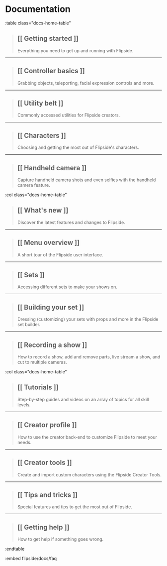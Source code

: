 # Documentation

:table class="docs-home-table"

> ## [[ Getting started ]]
> 
> Everything you need to get up and running with Flipside.

---

> ## [[ Controller basics ]]
> 
> Grabbing objects, teleporting, facial expression controls and more.

---

> ## [[ Utility belt ]]
> 
> Commonly accessed utilities for Flipside creators.

---

> ## [[ Characters ]]
> 
> Choosing and getting the most out of Flipside's characters.

---

> ## [[ Handheld camera ]]
> 
> Capture handheld camera shots and even selfies with the handheld camera feature.

:col class="docs-home-table"

> ## [[ What's new ]]
> 
> Discover the latest features and changes to Flipside.

---

> ## [[ Menu overview ]]
> 
> A short tour of the Flipside user interface.

---

> ## [[ Sets ]]
> 
> Accessing different sets to make your shows on.

---

> ## [[ Building your set ]]
> 
> Dressing (customizing) your sets with props and more in the Flipside set builder.

---

> ## [[ Recording a show ]]
> 
> How to record a show, add and remove parts, live stream a show, and cut to multiple cameras.

:col class="docs-home-table"

> ## [[ Tutorials ]]
> 
> Step-by-step guides and videos on an array of topics for all skill levels.

---

> ## [[ Creator profile ]]
> 
> How to use the creator back-end to customize Flipside to meet your needs.

---

> ## [[ Creator tools ]]
> 
> Create and import custom characters using the Flipside Creator Tools.

---

> ## [[ Tips and tricks ]]
> 
> Special features and tips to get the most out of Flipside.

---

> ## [[ Getting help ]]
> 
> How to get help if something goes wrong.

:endtable

:embed flipside/docs/faq
